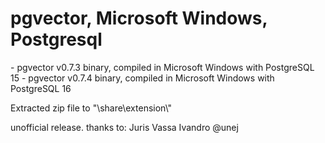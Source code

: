 # pgvector, Microsoft Windows, Postgresql
<p></p>
- pgvector v0.7.3 binary, compiled in Microsoft Windows with PostgreSQL 15
- pgvector v0.7.4 binary, compiled in Microsoft Windows with PostgreSQL 16
<p></p>
Extracted zip file to "<pg_installed folder>\share\extension\"
<br><p></p>
unofficial release.
thanks to: Juris Vassa Ivandro @unej
